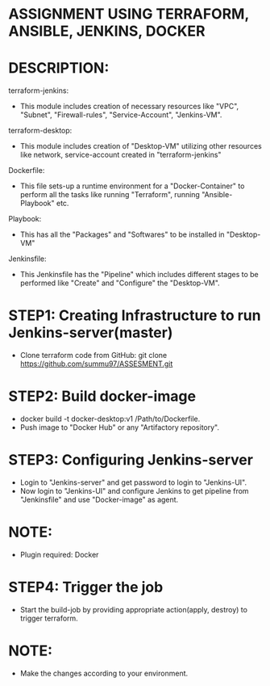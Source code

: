 ASSIGNMENT USING TERRAFORM, ANSIBLE, JENKINS, DOCKER
==========================================

DESCRIPTION:
===
terraform-jenkins:
* This module includes creation of necessary resources like "VPC", "Subnet", "Firewall-rules", "Service-Account", "Jenkins-VM".

terraform-desktop:
* This module includes creation of "Desktop-VM" utilizing other resources like network, service-account created in "terraform-jenkins"

Dockerfile:
* This file sets-up a runtime environment for a "Docker-Container" to perform all the tasks like running "Terraform", running "Ansible-Playbook" etc.

Playbook: 
* This has all the "Packages" and "Softwares" to be installed in "Desktop-VM"

Jenkinsfile:
* This Jenkinsfile has the "Pipeline" which includes different stages to be performed like "Create" and "Configure" the "Desktop-VM".

STEP1: Creating Infrastructure to run Jenkins-server(master)
===
* Clone terraform code from GitHub: git clone https://github.com/summu97/ASSESMENT.git

STEP2: Build docker-image
===
* docker build -t docker-desktop:v1 /Path/to/Dockerfile.
* Push image to "Docker Hub" or any "Artifactory repository".

STEP3: Configuring Jenkins-server
===
* Login to "Jenkins-server" and get password to login to "Jenkins-UI".
* Now login to "Jenkins-UI" and configure Jenkins to get pipeline from "Jenkinsfile" and use "Docker-image" as agent.

NOTE:
===
* Plugin required: Docker


STEP4: Trigger the job
===
* Start the build-job by providing appropriate action(apply, destroy) to trigger terraform.
  
NOTE: 
===
* Make the changes according to your environment.


